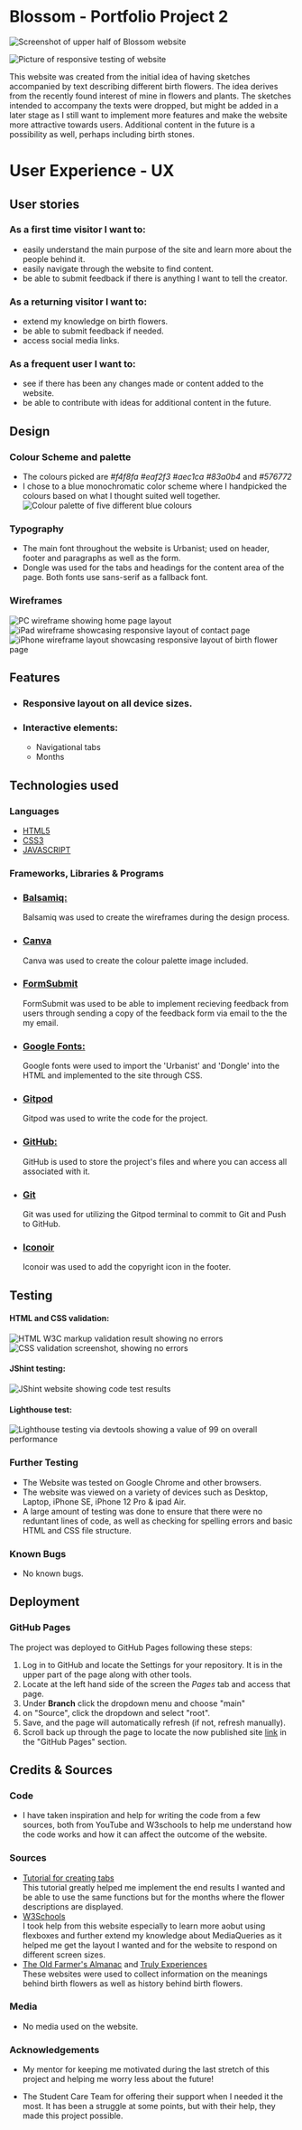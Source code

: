 # Blossom - Portfolio Project 2  

![Screenshot of upper half of Blossom website](/assets/images/blossom_header.png "Blossom page layout" )

![Picture of responsive testing of website](assets/images/am_i_responsive.png "Am I responsive test for Blossom")

This website was created from the initial idea of having sketches accompanied by text describing different birth flowers. The idea derives from the recently found interest of mine in flowers and plants. The sketches intended to accompany the texts were dropped, but might be added in a later stage as I still want to implement more features and make the website more attractive towards users. Additional content in the future is a possibility as well, perhaps including birth stones.  



# User Experience - UX

  ## User stories
  ### As a first time visitor I want to:
   - easily understand the main purpose of the site and learn more about the people behind it.
   - easily navigate through the website to find content.
   - be able to submit feedback if there is anything I want to tell the creator.

  ### As a returning visitor I want to:
   - extend my knowledge on birth flowers.
   - be able to submit feedback if needed.
   - access social media links.

  ### As a frequent user I want to:
   - see if there has been any changes made or content added to the website.
   - be able to contribute with ideas for additional content in the future.

## Design  

### Colour Scheme and palette
   -  The colours picked are *#f4f8fa #eaf2f3 #aec1ca #83a0b4* and *#576772*
   -  I chose to a blue monochromatic color scheme where I handpicked the colours based on what I thought suited well together.  
    ![Colour palette of five different blue colours](assets/images/color_header_blossom.png "Five colours in blue monochromatic palette")  

### Typography
   - The main font throughout the website is Urbanist; used on header, footer and paragraphs as well as the form.
   -  Dongle was used for the tabs and headings for the content area of the page. Both fonts use sans-serif as a fallback font. 

### Wireframes 
  ![PC wireframe showing home page layout](assets/images/homepage_wf_pc.png)  
  ![iPad wireframe showcasing responsive layout of contact page](assets/images/contactpage_wf_ipad.png)  
  ![iPhone wireframe layout showcasing responsive layout of birth flower page](assets/images/contentpage_wf_iphone.png)
    

## Features
- ### Responsive layout on all device sizes.
- ### Interactive elements:
    - Navigational tabs
    - Months

## Technologies used

### Languages

-   [HTML5](https://en.wikipedia.org/wiki/HTML5)
-   [CSS3](https://en.wikipedia.org/wiki/Cascading_Style_Sheets)
-   [JAVASCRIPT](https://en.wikipedia.org/wiki/JavaScript)


### Frameworks, Libraries & Programs

-  ### [Balsamiq:](https://balsamiq.com/)  
    Balsamiq was used to create the wireframes during the design process.
- ### [Canva](https://www.canva.com/)  
    Canva was used to create the colour palette image included.
- ### [FormSubmit](https://formsubmit.co/)  
    FormSubmit was used to be able to implement recieving feedback from users through sending a copy of the feedback form via email to the the my email. 
- ### [Google Fonts:](https://fonts.google.com/)  
    Google fonts were used to import the 'Urbanist' and 'Dongle' into the HTML and implemented to the site through CSS.
- ### [Gitpod](https://gitpod.io/)  
    Gitpod was used to write the code for the project.
- ### [GitHub:](https://github.com/)  
    GitHub is used to store the project's files and where you can access all associated with it. 
- ### [Git](https://git-scm.com/)  
    Git was used for utilizing the Gitpod terminal to commit to Git and Push to GitHub.   
- ### [Iconoir](https://iconoir.com/)  
    Iconoir was used to add the copyright icon in the footer.

## Testing  

#### HTML and CSS validation:  

![HTML W3C markup validation result showing no errors](assets/images/htmlval.png)  
![CSS validation screenshot, showing no errors](assets/images/cssval.png)

#### JShint testing:  

![JShint website showing code test results](assets/images/jshinttest.png)

####  Lighthouse test:  

![Lighthouse testing via devtools showing a value of 99 on overall performance](assets/images/lighthousetest.png)

### Further Testing

-   The Website was tested on Google Chrome and other browsers.
-   The website was viewed on a variety of devices such as Desktop, Laptop, iPhone SE, iPhone 12 Pro & ipad Air.
-   A large amount of testing was done to ensure that there were no reduntant lines of code, as well as checking for spelling errors and basic HTML and CSS file structure.

### Known Bugs
- No known bugs.

## Deployment

### GitHub Pages

The project was deployed to GitHub Pages following these steps:

1. Log in to GitHub and locate the Settings for your repository. It is in the upper part of the page along with other tools.
2. Locate at the left hand side of the screen the *Pages* tab and access that page.
3. Under **Branch** click the dropdown menu and choose "main"
4. on "Source", click the dropdown and select "root".
5. Save, and the page will automatically refresh (if not, refresh manually).
6. Scroll back up through the page to locate the now published site [link](https://github.com) in the "GitHub Pages" section.

## Credits & Sources

### Code

-   I have taken inspiration and help for writing the code from a few sources, both from YouTube and W3schools to help me understand how the code works and how it can affect the outcome of the website.

### Sources
- [Tutorial for creating tabs](https://www.youtube.com/watch?v=S5pnVu_d3Mw)  
This tutorial greatly helped me implement the end results I wanted and be able to use the same functions but for the months where the flower descriptions are displayed.
- [W3Schools](https://www.w3schools.com/)  
I took help from this website especially to learn more aobut using flexboxes and further extend my knowledge about MediaQueries as it helped me get the layout I wanted and for the website to respond on different screen sizes.
- [The Old Farmer's Almanac](https://www.almanac.com/) and [Truly Experiences](https://trulyexperiences.com/blog/birth-month-flowers/)  
These websites were used to collect information on the meanings behind birth flowers as well as history behind birth flowers.

### Media

-   No media used on the website.

### Acknowledgements

-   My mentor for keeping me motivated during the last stretch of this project and helping me worry less about the future!

-   The Student Care Team for offering their support when I needed it the most. It has been a struggle at some points, but with their help, they made this project possible.